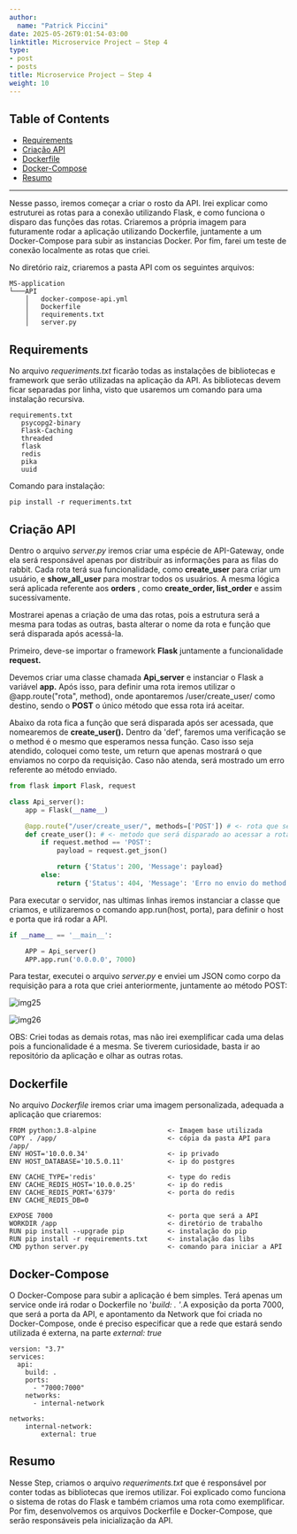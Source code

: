 ```yaml
---
author:
  name: "Patrick Piccini"
date: 2025-05-26T9:01:54-03:00
linktitle: Microservice Project – Step 4
type:
- post
- posts
title: Microservice Project – Step 4
weight: 10
---
```

## Table of Contents
- [Requirements](#requirements)
- [Criação API](#cria%C3%A7%C3%A3o-api)
- [Dockerfile](#dockerfile)
- [Docker-Compose](#docker-compose)
- [Resumo](#resumo)
---

Nesse passo, iremos começar a criar o rosto da API. Irei explicar como estruturei as rotas para a conexão utilizando Flask, e como funciona o disparo das funções das rotas. Criaremos a própria imagem para futuramente rodar a aplicação utilizando Dockerfile, juntamente a um Docker-Compose para subir as instancias Docker. Por fim, farei um teste de conexão localmente as rotas que criei.

No diretório raiz, criaremos a pasta API com os seguintes arquivos:

~~~ Estrutura
MS-application
└───API
    │   docker-compose-api.yml
    │   Dockerfile
    │   requirements.txt
    │   server.py
~~~

## Requirements

No arquivo _requeriments.txt_ ficarão todas as instalações de bibliotecas e framework que serão utilizadas na aplicação da API. As bibliotecas devem ficar separadas por linha, visto que usaremos um comando para uma instalação recursiva.

~~~ requirements
requirements.txt
   psycopg2-binary
   Flask-Caching
   threaded
   flask
   redis
   pika
   uuid
~~~
Comando para instalação:
~~~ shell
pip install -r requeriments.txt
~~~

## Criação API

Dentro o arquivo _server.py_ iremos criar uma espécie de API-Gateway, onde ela será responsável apenas por distribuir as informações para as filas do rabbit. Cada rota terá sua funcionalidade, como **create\_user** para criar um usuário, e **show\_all\_user** para mostrar todos os usuários. A mesma lógica será aplicada referente aos **orders** , como **create\_order, list\_order** e assim sucessivamente.

Mostrarei apenas a criação de uma das rotas, pois a estrutura será a mesma para todas as outras, basta alterar o nome da rota e função que será disparada após acessá-la.

Primeiro, deve-se importar o framework **Flask** juntamente a funcionalidade **request.**

Devemos criar uma classe chamada **Api\_server** e instanciar o Flask a variável **app.** Após isso, para definir uma rota iremos utilizar o @app.route(&quot;rota&quot;, method), onde apontaremos /user/create\_user/ como destino, sendo o **POST** o único método que essa rota irá aceitar.

Abaixo da rota fica a função que será disparada após ser acessada, que nomearemos de **create\_user().** Dentro da &#39;def&#39;, faremos uma verificação se o method é o mesmo que esperamos nessa função. Caso isso seja atendido, coloquei como teste, um return que apenas mostrará o que enviamos no corpo da requisição. Caso não atenda, será mostrado um erro referente ao método enviado.

~~~ python
from flask import Flask, request

class Api_server():
    app = Flask(__name__)

    @app.route("/user/create_user/", methods=['POST']) # <- rota que será acessada
    def create_user(): # <- metodo que será disparado ao acessar a rota acima 
        if request.method == 'POST':
            payload = request.get_json()

            return {'Status': 200, 'Message': payload}
        else:
            return {'Status': 404, 'Message': 'Erro no envio do method'}
~~~

Para executar o servidor, nas ultimas linhas iremos instanciar a classe que criamos, e utilizaremos o comando app.run(host, porta), para definir o host e porta que irá rodar a API.

~~~ python
if __name__ == '__main__':

    APP = Api_server()
    APP.app.run('0.0.0.0', 7000)
~~~

Para testar, executei o arquivo _server.py_ e enviei um JSON como corpo da requisição para a rota que criei anteriormente, juntamente ao método POST:

![img25](/images/microservice_project/img25.jpg)

![img26](/images/microservice_project/img26.jpg)

OBS: Criei todas as demais rotas, mas não irei exemplificar cada uma delas pois a funcionalidade é a mesma. Se tiverem curiosidade, basta ir ao repositório da aplicação e olhar as outras rotas.

## Dockerfile

No arquivo _Dockerfile_ iremos criar uma imagem personalizada, adequada a aplicação que criaremos:

~~~ docker
FROM python:3.8-alpine                  <- Imagem base utilizada
COPY . /app/                            <- cópia da pasta API para /app/
ENV HOST='10.0.0.34'                    <- ip privado 
ENV HOST_DATABASE='10.5.0.11'           <- ip do postgres

ENV CACHE_TYPE='redis'                  <- type do redis
ENV CACHE_REDIS_HOST='10.0.0.25'        <- ip do redis
ENV CACHE_REDIS_PORT='6379'             <- porta do redis
ENV CACHE_REDIS_DB=0

EXPOSE 7000                             <- porta que será a API
WORKDIR /app                            <- diretório de trabalho
RUN pip install --upgrade pip           <- instalação do pip
RUN pip install -r requirements.txt     <- instalação das libs
CMD python server.py                    <- comando para iniciar a API
~~~

## Docker-Compose

O Docker-Compose para subir a aplicação é bem simples. Terá apenas um service onde irá rodar o Dockerfile no &#39;_build: . &#39;_.A exposição da porta 7000, que será a porta da API, e apontamento da Network que foi criada no Docker-Compose, onde é preciso especificar que a rede que estará sendo utilizada é externa, na parte _external: true_

~~~ docker
version: "3.7"
services:
  api:
    build: .
    ports:
      - "7000:7000"
    networks:
      - internal-network

networks:
    internal-network:
        external: true
~~~
## Resumo

Nesse Step, criamos o arquivo _requeriments.txt_ que é responsável por conter todas as bibliotecas que iremos utilizar. Foi explicado como funciona o sistema de rotas do Flask e também criamos uma rota como exemplificar. Por fim, desenvolvemos os arquivos Dockerfile e Docker-Compose, que serão responsáveis pela inicialização da API.